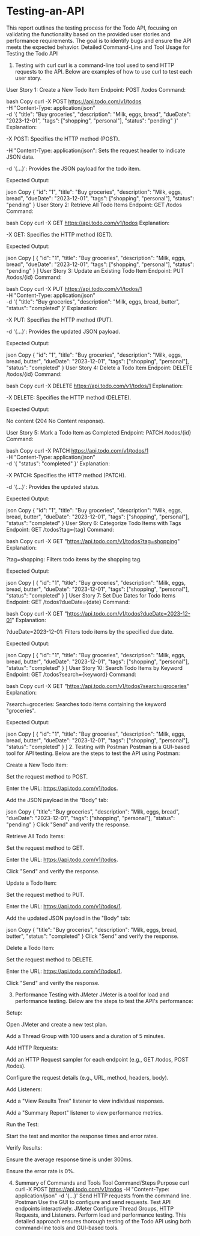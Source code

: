 # Testing-an-API
This report outlines the testing process for the Todo API, focusing on validating the  functionality based on the provided user stories and performance requirements. The  goal is to identify bugs and ensure the API meets the expected behavior.
Detailed Command-Line and Tool Usage for Testing the Todo API
1. Testing with curl
curl is a command-line tool used to send HTTP requests to the API. Below are examples of how to use curl to test each user story.

User Story 1: Create a New Todo Item
Endpoint: POST /todos
Command:

bash
Copy
curl -X POST https://api.todo.com/v1/todos \
-H "Content-Type: application/json" \
-d '{
  "title": "Buy groceries",
  "description": "Milk, eggs, bread",
  "dueDate": "2023-12-01",
  "tags": ["shopping", "personal"],
  "status": "pending"
}'
Explanation:

-X POST: Specifies the HTTP method (POST).

-H "Content-Type: application/json": Sets the request header to indicate JSON data.

-d '{...}': Provides the JSON payload for the todo item.

Expected Output:

json
Copy
{
  "id": "1",
  "title": "Buy groceries",
  "description": "Milk, eggs, bread",
  "dueDate": "2023-12-01",
  "tags": ["shopping", "personal"],
  "status": "pending"
}
User Story 2: Retrieve All Todo Items
Endpoint: GET /todos
Command:

bash
Copy
curl -X GET https://api.todo.com/v1/todos
Explanation:

-X GET: Specifies the HTTP method (GET).

Expected Output:

json
Copy
[
  {
    "id": "1",
    "title": "Buy groceries",
    "description": "Milk, eggs, bread",
    "dueDate": "2023-12-01",
    "tags": ["shopping", "personal"],
    "status": "pending"
  }
]
User Story 3: Update an Existing Todo Item
Endpoint: PUT /todos/{id}
Command:

bash
Copy
curl -X PUT https://api.todo.com/v1/todos/1 \
-H "Content-Type: application/json" \
-d '{
  "title": "Buy groceries",
  "description": "Milk, eggs, bread, butter",
  "status": "completed"
}'
Explanation:

-X PUT: Specifies the HTTP method (PUT).

-d '{...}': Provides the updated JSON payload.

Expected Output:

json
Copy
{
  "id": "1",
  "title": "Buy groceries",
  "description": "Milk, eggs, bread, butter",
  "dueDate": "2023-12-01",
  "tags": ["shopping", "personal"],
  "status": "completed"
}
User Story 4: Delete a Todo Item
Endpoint: DELETE /todos/{id}
Command:

bash
Copy
curl -X DELETE https://api.todo.com/v1/todos/1
Explanation:

-X DELETE: Specifies the HTTP method (DELETE).

Expected Output:

No content (204 No Content response).

User Story 5: Mark a Todo Item as Completed
Endpoint: PATCH /todos/{id}
Command:

bash
Copy
curl -X PATCH https://api.todo.com/v1/todos/1 \
-H "Content-Type: application/json" \
-d '{
  "status": "completed"
}'
Explanation:

-X PATCH: Specifies the HTTP method (PATCH).

-d '{...}': Provides the updated status.

Expected Output:

json
Copy
{
  "id": "1",
  "title": "Buy groceries",
  "description": "Milk, eggs, bread, butter",
  "dueDate": "2023-12-01",
  "tags": ["shopping", "personal"],
  "status": "completed"
}
User Story 6: Categorize Todo Items with Tags
Endpoint: GET /todos?tag={tag}
Command:

bash
Copy
curl -X GET "https://api.todo.com/v1/todos?tag=shopping"
Explanation:

?tag=shopping: Filters todo items by the shopping tag.

Expected Output:

json
Copy
[
  {
    "id": "1",
    "title": "Buy groceries",
    "description": "Milk, eggs, bread, butter",
    "dueDate": "2023-12-01",
    "tags": ["shopping", "personal"],
    "status": "completed"
  }
]
User Story 7: Set Due Dates for Todo Items
Endpoint: GET /todos?dueDate={date}
Command:

bash
Copy
curl -X GET "https://api.todo.com/v1/todos?dueDate=2023-12-01"
Explanation:

?dueDate=2023-12-01: Filters todo items by the specified due date.

Expected Output:

json
Copy
[
  {
    "id": "1",
    "title": "Buy groceries",
    "description": "Milk, eggs, bread, butter",
    "dueDate": "2023-12-01",
    "tags": ["shopping", "personal"],
    "status": "completed"
  }
]
User Story 10: Search Todo Items by Keyword
Endpoint: GET /todos?search={keyword}
Command:

bash
Copy
curl -X GET "https://api.todo.com/v1/todos?search=groceries"
Explanation:

?search=groceries: Searches todo items containing the keyword "groceries".

Expected Output:

json
Copy
[
  {
    "id": "1",
    "title": "Buy groceries",
    "description": "Milk, eggs, bread, butter",
    "dueDate": "2023-12-01",
    "tags": ["shopping", "personal"],
    "status": "completed"
  }
]
2. Testing with Postman
Postman is a GUI-based tool for API testing. Below are the steps to test the API using Postman:

Create a New Todo Item:

Set the request method to POST.

Enter the URL: https://api.todo.com/v1/todos.

Add the JSON payload in the "Body" tab:

json
Copy
{
  "title": "Buy groceries",
  "description": "Milk, eggs, bread",
  "dueDate": "2023-12-01",
  "tags": ["shopping", "personal"],
  "status": "pending"
}
Click "Send" and verify the response.

Retrieve All Todo Items:

Set the request method to GET.

Enter the URL: https://api.todo.com/v1/todos.

Click "Send" and verify the response.

Update a Todo Item:

Set the request method to PUT.

Enter the URL: https://api.todo.com/v1/todos/1.

Add the updated JSON payload in the "Body" tab:

json
Copy
{
  "title": "Buy groceries",
  "description": "Milk, eggs, bread, butter",
  "status": "completed"
}
Click "Send" and verify the response.

Delete a Todo Item:

Set the request method to DELETE.

Enter the URL: https://api.todo.com/v1/todos/1.

Click "Send" and verify the response.

3. Performance Testing with JMeter
JMeter is a tool for load and performance testing. Below are the steps to test the API's performance:

Setup:

Open JMeter and create a new test plan.

Add a Thread Group with 100 users and a duration of 5 minutes.

Add HTTP Requests:

Add an HTTP Request sampler for each endpoint (e.g., GET /todos, POST /todos).

Configure the request details (e.g., URL, method, headers, body).

Add Listeners:

Add a "View Results Tree" listener to view individual responses.

Add a "Summary Report" listener to view performance metrics.

Run the Test:

Start the test and monitor the response times and error rates.

Verify Results:

Ensure the average response time is under 300ms.

Ensure the error rate is 0%.

4. Summary of Commands and Tools
Tool	Command/Steps	Purpose
curl	curl -X POST https://api.todo.com/v1/todos -H "Content-Type: application/json" -d '{...}'	Send HTTP requests from the command line.
Postman	Use the GUI to configure and send requests.	Test API endpoints interactively.
JMeter	Configure Thread Groups, HTTP Requests, and Listeners.	Perform load and performance testing.
This detailed approach ensures thorough testing of the Todo API using both command-line tools and GUI-based tools.
